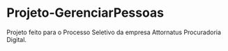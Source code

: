 # Projeto-GerenciarPessoas
Projeto feito para o Processo Seletivo da empresa Attornatus Procuradoria Digital.
